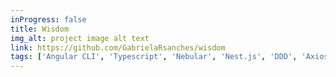 ```yaml
---
inProgress: false
title: Wisdom
img_alt: project image alt text
link: https://github.com/GabrielaRsanches/wisdom
tags: ['Angular CLI', 'Typescript', 'Nebular', 'Nest.js', 'DDD', 'Axios']
---
```

